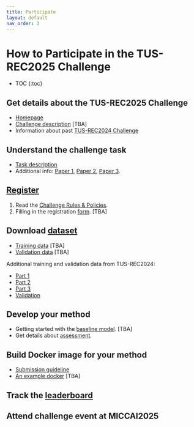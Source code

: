 ```yaml
---
title: Participate
layout: default
nav_order: 3
---
```


# How to Participate in the TUS-REC2025 Challenge

- TOC
{:toc}

## Get details about the TUS-REC2025 Challenge

* [Homepage](index2025.html)
* <a href="TBA" target="_blank">Challenge description</a> [TBA]
* Information about past [TUS-REC2024 Challenge](TUS-REC2024.html)

## Understand the challenge task

* [Task description](task2025.html)
* Additional info:
    <a href="https://link.springer.com/chapter/10.1007/978-3-031-72083-3_64" target="_blank">Paper 1</a>,
    <a href="https://ieeexplore.ieee.org/abstract/document/10230773" target="_blank">Paper 2</a>,
    <a href="https://ieeexplore.ieee.org/abstract/document/10288201" target="_blank">Paper 3</a>.
    

## [Register](registration2025.html)

1. Read the [Challenge Rules & Policies](policies2025.html).
2. Filling in the registration <a href="TBA" target="_blank">form</a>. [TBA]

##  Download [dataset](data2025.html)

* <a href="TBA" target="_blank">Training data</a> [TBA]
* <a href="TBA" target="_blank">Validation data</a> [TBA]

Additional training and validation data from TUS-REC2024:

* <a href="https://zenodo.org/doi/10.5281/zenodo.11178508" target="_blank">Part 1</a>
* <a href="https://zenodo.org/doi/10.5281/zenodo.11180794" target="_blank">Part 2</a>
* <a href="https://zenodo.org/doi/10.5281/zenodo.11355499" target="_blank">Part 3</a>
* <a href="https://zenodo.org/doi/10.5281/zenodo.12979481" target="_blank">Validation</a>


## Develop your method

* Getting started with the <a href="TBA" target="_blank">baseline model</a>. [TBA]
* Get details about [assessment](assessment2025.html).

## Build Docker image for your method

* [Submission guideline](submission2025.html)
* <a href="TBA" target="_blank">An example docker</a> [TBA]

## Track the [leaderboard](leaderboard2025.html)

## Attend challenge event at MICCAI2025





